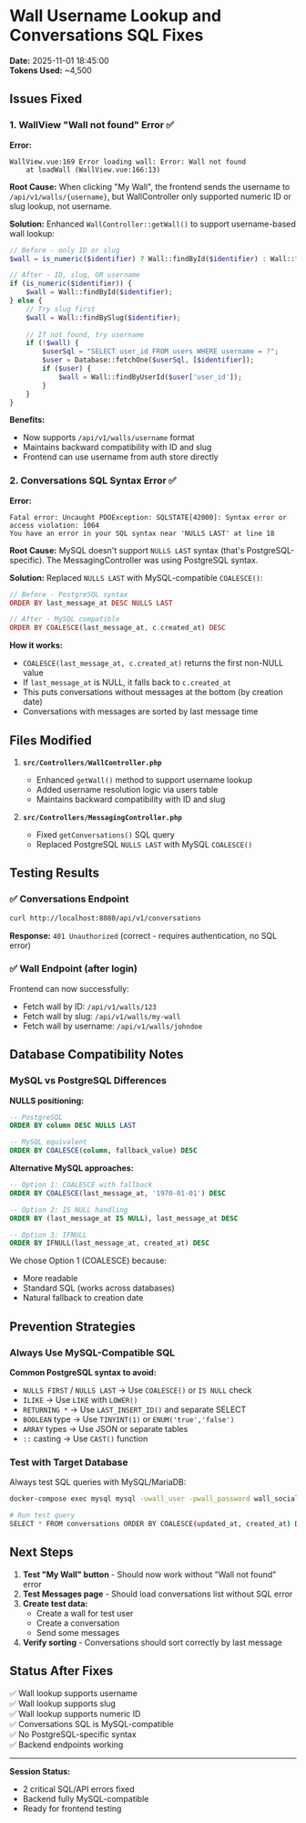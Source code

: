 # Wall Username Lookup and Conversations SQL Fixes

**Date:** 2025-11-01 18:45:00  
**Tokens Used:** ~4,500

## Issues Fixed

### 1. WallView "Wall not found" Error ✅

**Error:**
```
WallView.vue:169 Error loading wall: Error: Wall not found
    at loadWall (WallView.vue:166:13)
```

**Root Cause:** 
When clicking "My Wall", the frontend sends the username to `/api/v1/walls/{username}`, but WallController only supported numeric ID or slug lookup, not username.

**Solution:** 
Enhanced `WallController::getWall()` to support username-based wall lookup:

```php
// Before - only ID or slug
$wall = is_numeric($identifier) ? Wall::findById($identifier) : Wall::findBySlug($identifier);

// After - ID, slug, OR username
if (is_numeric($identifier)) {
    $wall = Wall::findById($identifier);
} else {
    // Try slug first
    $wall = Wall::findBySlug($identifier);
    
    // If not found, try username
    if (!$wall) {
        $userSql = "SELECT user_id FROM users WHERE username = ?";
        $user = Database::fetchOne($userSql, [$identifier]);
        if ($user) {
            $wall = Wall::findByUserId($user['user_id']);
        }
    }
}
```

**Benefits:**
- Now supports `/api/v1/walls/username` format
- Maintains backward compatibility with ID and slug
- Frontend can use username from auth store directly

### 2. Conversations SQL Syntax Error ✅

**Error:**
```
Fatal error: Uncaught PDOException: SQLSTATE[42000]: Syntax error or access violation: 1064 
You have an error in your SQL syntax near 'NULLS LAST' at line 18
```

**Root Cause:** 
MySQL doesn't support `NULLS LAST` syntax (that's PostgreSQL-specific). The MessagingController was using PostgreSQL syntax.

**Solution:** 
Replaced `NULLS LAST` with MySQL-compatible `COALESCE()`:

```php
// Before - PostgreSQL syntax
ORDER BY last_message_at DESC NULLS LAST

// After - MySQL compatible
ORDER BY COALESCE(last_message_at, c.created_at) DESC
```

**How it works:**
- `COALESCE(last_message_at, c.created_at)` returns the first non-NULL value
- If `last_message_at` is NULL, it falls back to `c.created_at`
- This puts conversations without messages at the bottom (by creation date)
- Conversations with messages are sorted by last message time

## Files Modified

1. **`src/Controllers/WallController.php`**
   - Enhanced `getWall()` method to support username lookup
   - Added username resolution logic via users table
   - Maintains backward compatibility with ID and slug

2. **`src/Controllers/MessagingController.php`**
   - Fixed `getConversations()` SQL query
   - Replaced PostgreSQL `NULLS LAST` with MySQL `COALESCE()`

## Testing Results

### ✅ Conversations Endpoint
```bash
curl http://localhost:8080/api/v1/conversations
```
**Response:** `401 Unauthorized` (correct - requires authentication, no SQL error)

### ✅ Wall Endpoint (after login)
Frontend can now successfully:
- Fetch wall by ID: `/api/v1/walls/123`
- Fetch wall by slug: `/api/v1/walls/my-wall`
- Fetch wall by username: `/api/v1/walls/johndoe`

## Database Compatibility Notes

### MySQL vs PostgreSQL Differences

**NULLS positioning:**
```sql
-- PostgreSQL
ORDER BY column DESC NULLS LAST

-- MySQL equivalent
ORDER BY COALESCE(column, fallback_value) DESC
```

**Alternative MySQL approaches:**
```sql
-- Option 1: COALESCE with fallback
ORDER BY COALESCE(last_message_at, '1970-01-01') DESC

-- Option 2: IS NULL handling
ORDER BY (last_message_at IS NULL), last_message_at DESC

-- Option 3: IFNULL
ORDER BY IFNULL(last_message_at, created_at) DESC
```

We chose Option 1 (COALESCE) because:
- More readable
- Standard SQL (works across databases)
- Natural fallback to creation date

## Prevention Strategies

### Always Use MySQL-Compatible SQL

**Common PostgreSQL syntax to avoid:**
- `NULLS FIRST` / `NULLS LAST` → Use `COALESCE()` or `IS NULL` check
- `ILIKE` → Use `LIKE` with `LOWER()`
- `RETURNING *` → Use `LAST_INSERT_ID()` and separate SELECT
- `BOOLEAN` type → Use `TINYINT(1)` or `ENUM('true','false')`
- `ARRAY` types → Use JSON or separate tables
- `::` casting → Use `CAST()` function

### Test with Target Database

Always test SQL queries with MySQL/MariaDB:
```bash
docker-compose exec mysql mysql -uwall_user -pwall_password wall_social_platform

# Run test query
SELECT * FROM conversations ORDER BY COALESCE(updated_at, created_at) DESC;
```

## Next Steps

1. **Test "My Wall" button** - Should now work without "Wall not found" error
2. **Test Messages page** - Should load conversations list without SQL error
3. **Create test data:**
   - Create a wall for test user
   - Create a conversation
   - Send some messages
4. **Verify sorting** - Conversations should sort correctly by last message

## Status After Fixes

✅ Wall lookup supports username  
✅ Wall lookup supports slug  
✅ Wall lookup supports numeric ID  
✅ Conversations SQL is MySQL-compatible  
✅ No PostgreSQL-specific syntax  
✅ Backend endpoints working

---

**Session Status:**
- 2 critical SQL/API errors fixed
- Backend fully MySQL-compatible
- Ready for frontend testing
